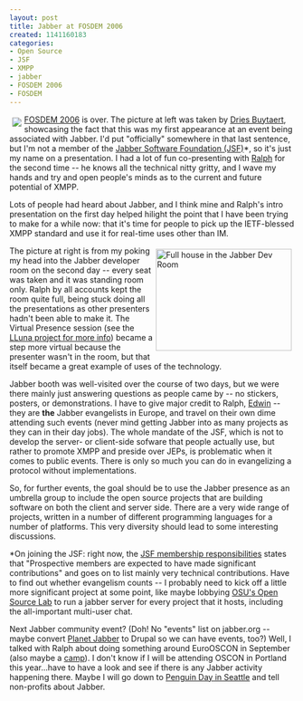 ```yaml
--- 
layout: post
title: Jabber at FOSDEM 2006
created: 1141160183
categories: 
- Open Source
- JSF
- XMPP
- jabber
- FOSDEM 2006
- FOSDEM
---
```

<img vspace="5" hspace="5" border="0" align="left" src="http://static.flickr.com/40/104992252_ed99990b58_m.jpg" />  <p><a href="http://www.fosdem.org">FOSDEM 2006</a> is over. The picture at left was taken by <a href="http://buytaert.net">Dries Buytaert</a>, showcasing the fact that this was my first appearance at an event being associated with Jabber. I'd put &quot;officially&quot; somewhere in that last sentence, but I'm not a member of the <a href="http://www.jabber.org">Jabber Software Foundation (JSF)</a>*, so it's just my name on a presentation. I had a lot of fun co-presenting with <a href="http://www.ralphm.net">Ralph</a> for the second time -- he knows all the technical nitty gritty, and I wave my hands and try and open people's minds as to the current and future potential of XMPP.</p>  <p>Lots of people had heard about Jabber, and I think mine and Ralph's intro presentation on the first day helped hilight the point that I have been trying to make for a while now: that it's time for people to pick up the IETF-blessed XMPP standard and use it for real-time uses other than IM.</p>  <a title="Photo Sharing" href="http://www.flickr.com/photos/boris/105581424/"><img width="240" vspace="5" hspace="5" height="180" border="0" align="right" alt="Full house in the Jabber Dev Room" src="http://static.flickr.com/47/105581424_999080767d_m.jpg" /></a>  <p>The picture at right is from my poking my head into the Jabber developer room on the second day -- every seat was taken and it was standing room only. Ralph by all accounts kept the room quite full, being stuck doing all the presentations as other presenters hadn't been able to make it. The Virtual Presence session (see the <a href="http://www.lluna.de/">LLuna project for more info</a>) became a step more virtual because the presenter wasn't in the room, but that itself became a great example of uses of the technology.</p>  <p>Jabber booth was well-visited over the course of two days, but we were there mainly just answering questions as people came by -- no stickers, posters, or demonstrations. I have to give major credit to Ralph, <a href="http://www.mons.net">Edwin</a> -- they are <strong>the</strong> Jabber evangelists in Europe, and travel on their own dime attending such events (never mind getting Jabber into as many projects as they can in their day jobs). The whole mandate of the JSF, which is not to develop the server- or client-side sofware that people actually use, but rather to promote XMPP and preside over JEPs, is problematic when it comes to public events. There is only so much you can do in evangelizing a protocol without implementations.</p>  <p>So, for further events, the goal should be to use the Jabber presence as an umbrella group to include the open source projects that are building software on both the client and server side. There are a very wide range of projects, written in a number of different programming languages for a number of platforms. This very diversity should lead to some interesting discussions.</p>  <p>*On joining the JSF: right now, the <a href="http://www.jabber.org/members/responsibilities.shtml">JSF membership responsibilities</a> states that &quot;Prospective members are expected to have made significant contributions&quot; and goes on to list mainly very technical contributions. Have to find out whether evangelism counts -- I probably need to kick off a little more significant project at some point, like maybe lobbying <a href="http://osuosl.org/">OSU's Open Source Lab</a> to run a jabber server for every project that it hosts, including the all-important multi-user chat.</p>   <p>Next Jabber community event? (Doh! No &quot;events&quot; list on jabber.org -- maybe convert <a href="http://planet.jabber.org/">Planet Jabber</a> to Drupal so we can have events, too?) Well, I talked with Ralph about doing something around EuroOSCON in September (also maybe a <a href="http://barcamp.org/BarCampBrussels">camp</a>). I don't know if I will be attending OSCON in Portland this year...have to have a look and see if there is any Jabber activity happening there. Maybe I will go down to <a href="http://www.penguinday.org/">Penguin Day in Seattle</a> and tell non-profits about Jabber.</p>   
